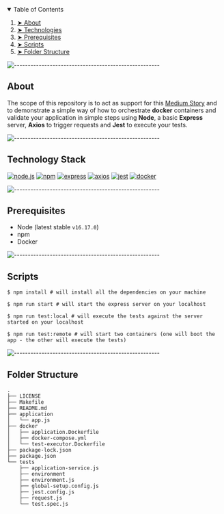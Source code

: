 
<details open="open">
  <summary>Table of Contents</summary>
  <ol>
    <li><a href="#about"> ➤ About </a></li>
    <li><a href="#technologies"> ➤ Technologies</a></li>
    <li><a href="#prerequisites"> ➤ Prerequisites </a></li>
    <li><a href="#scripts"> ➤ Scripts </a></li>
    <li><a href="#folder-structure"> ➤ Folder Structure </a></li>
  </ol>
</details>

![-----------------------------------------------------](https://raw.githubusercontent.com/andreasbm/readme/master/assets/lines/rainbow.png)

<h2 id="about"> About</h2>

The scope of this repository is to act as support for this [Medium Story](https://medium.com/@bogdaniuga/how-to-orchestrate-containers-with-docker-and-validate-your-application-remotely-2b8012e3d200) and to demonstrate a simple way of how to orchestrate **docker** containers and validate your application in simple steps using **Node**, a basic **Express** server, **Axios** to trigger requests and **Jest** to execute your tests. 


![-----------------------------------------------------](https://raw.githubusercontent.com/andreasbm/readme/master/assets/lines/rainbow.png)

<h2 id="technologies"> Technology Stack</h2>

[![node.js](https://img.shields.io/badge/node.js-339933?style=flat&logo=node.js&logoColor=white)](https://nodejs.org/en/) 
[![npm](https://img.shields.io/badge/npm-CB3837?style=flat&logo=npm&logoColor=white)](https://www.npmjs.com/) 
[![express](https://img.shields.io/badge/express-000000?style=flat&logo=express&logoColor=white)](http://expressjs.com/) 
[![axios](https://img.shields.io/badge/axios-5A29E4?style=flat&logo=axios&logoColor=white)](https://axios-http.com/docs/intro) 
[![jest](https://img.shields.io/badge/jest-C21325?style=flat&logo=jest&logoColor=white)](https://jestjs.io/) 
[![docker](https://img.shields.io/badge/docker-0DB7ED?style=flat&logo=docker&logoColor=white)](https://www.docker.com/) 

![-----------------------------------------------------](https://raw.githubusercontent.com/andreasbm/readme/master/assets/lines/rainbow.png)

<h2 id="prerequisites"> Prerequisites</h2>

* Node (latest stable `v16.17.0`)
* npm 
* Docker

![-----------------------------------------------------](https://raw.githubusercontent.com/andreasbm/readme/master/assets/lines/rainbow.png)

<h2 id="scripts"> Scripts</h2>

```shell
$ npm install # will install all the dependencies on your machine
```

```shell
$ npm run start # will start the express server on your localhost
```

```shell
$ npm run test:local # will execute the tests against the server started on your localhost
```

```shell
$ npm run test:remote # will start two containers (one will boot the app - the other will execute the tests)
```

![-----------------------------------------------------](https://raw.githubusercontent.com/andreasbm/readme/master/assets/lines/rainbow.png)

<h2 id="folder-structure"> Folder Structure</h2>

```
.
├── LICENSE
├── Makefile
├── README.md
├── application
│   └── app.js
├── docker
│   ├── application.Dockerfile
│   ├── docker-compose.yml
│   └── test-executor.Dockerfile
├── package-lock.json
├── package.json
└── tests
    ├── application-service.js
    ├── environment
    ├── environment.js
    ├── global-setup.config.js
    ├── jest.config.js
    ├── request.js
    └── test.spec.js
```